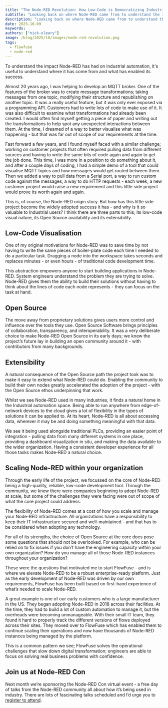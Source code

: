 ```yaml
---
title: "The Node-RED Revolution: How Low-Code is Democratizing Industrial Automation"
subtitle: "Looking back on where Node-RED came from to understand the impact it has had on industry"
description: "Looking back on where Node-RED came from to understand the impact it has had on industry"
date: 2025-10-09
keywords: 
authors: ["nick-oleary"]
image: /blog/2025/10/images/node-red-revolution.png
tags:
  - flowfuse
  - node-red
---
```


To understand the impact Node-RED has had on industrial automation, it's useful to understand where it has come from and what has enabled its success.

<!--more-->

Almost 20 years ago, I was helping to develop an MQTT broker. One of the features of the broker was to create message transformations; taking messages from one topic, modifying their structure and republishing on another topic. It was a really useful feature, but it was only ever exposed via a programming API. Customers had to write lots of code to make use of it. It was also difficult to examine what transformations had already been created. I would often find myself getting a piece of paper and writing out the transformations to help spot any unexpected interactions between them. At the time, I dreamed of a way to better visualise what was happening - but that was far out of scope of our requirements at the time.

Fast forward a few years, and I found myself faced with a similar challenge; working on customer projects that often required pulling data from different sources and having to write the same bits of code again and again to get the job done. This time, I was more in a position to do something about it, and after a couple days of coding, I had a simple demo of a tool that could visualise MQTT topics and how messages would get routed between them. Then we added a way to pull data from a Serial port, a way to run custom code against the messages, a way to do HTTP requests - each week, a new customer project would raise a new requirement and this little side project would prove its worth again and again.

This is, of course, the Node-RED origin story. But how has this little side project become the widely adopted success it has - and why is it so valuable to Industrial users? I think there are three parts to this; its low-code visual nature, its Open Source availability and its extensibility.

## Low-Code Visualisation

One of my original motivations for Node-RED was to save time by not having to write the same pieces of boiler-plate code each time I needed to do a particular task. Dragging a node into the workspace takes seconds and replaces minutes - or even hours - of traditional code development time.

This abstraction empowers anyone to start building applications in Node-RED. System engineers understand the problem they are trying to solve. Node-RED gives them the ability to build their solutions without having to think about the lines of code each node represents - they can focus on the task at hand.

## Open Source

The move away from proprietary solutions gives users more control and influence over the tools they use. Open Source Software brings principles of collaboration, transparency, and interoperability. It was a very deliberate choice to make Node-RED Open Source in its early days; we knew the project’s future lay in building an open community around it - with contributors from many backgrounds.

## Extensibility

A natural consequence of the Open Source path the project took was to make it easy to extend what Node-RED could do. Enabling the community to build their own nodes greatly accelerated the adoption of the project - with the Open Source ethos underpinning that work.

Whilst we see Node-RED used in many industries, it finds a natural home in the Industrial automation space. Being able to run anywhere from edge-of-network devices to the cloud gives a lot of flexibility in the types of solutions it can be applied to. At its heart, Node-RED is all about accessing data, wherever it may be and doing something meaningful with that data.
 
We see it being used alongside traditional PLCs, providing an easier point of integration - pulling data from many different systems in one place, providing a dashboard visualization in situ, and making the data available to the wider organization. Having a consistent developer experience for all those tasks makes Node-RED a natural choice.

## Scaling Node-RED within your organization

Through the early life of the project, we focussed on the core of Node-RED being a high-quality, reliable, low-code development tool. Through the community, we knew there were companies beginning to adopt Node-RED at scale, but some of the challenges they were facing were out of scope of what the core project could address.

The flexibility of Node-RED comes at a cost of how you scale and manage your Node-RED infrastructure. All organizations have a responsibility to keep their IT infrastructure secured and well-maintained - and that has to be considered when adopting any technology.

For all of its strengths, the choice of Open Source at the core does pose some questions that should not be overlooked. For example, who can be relied on to fix issues if you don’t have the engineering capacity within your own organization? How do you manage all of those Node-RED instances throughout your organization?

These were the questions that motivated me to start FlowFuse - and is where we elevate Node-RED to be a robust enterprise-ready platform. Just as the early development of Node-RED was driven by our own requirements, FlowFuse has been built based on first-hand experience of what’s needed to scale Node-RED.

A great example is one of our early customers who is a large manufacturer in the US. They began adopting Node-RED in 2018 across their facilities. At the time, they had to build a lot of custom automation to manage it, but the overheads were becoming unmanageable. With their small IT team, they found it hard to properly track the different versions of flows deployed across their sites. They moved over to FlowFuse which has enabled them to continue scaling their operations and now have thousands of Node-RED instances being managed by the platform.

This is a common pattern we see; FlowFuse solves the operational challenges that slow down digital transformation; engineers are able to focus on solving real business problems with confidence.

## Join us at Node-RED Con

Next month we’re sponsoring the Node-RED Con virtual event - a free day of talks from the Node-RED community all about how it’s being used in industry. There are lots of fascinating talks scheduled and I’d urge you to [register to attend](https://events.zoom.us/ev/AqhqiQ8mTK2lnAoOEH8c8TA1a_9MzVhZq_T7d1-kMHlHDt2_Qh_0~AtAGpC_uhX5LxGrRFYeO63TLtQlUXVUdpy3DY5mEZFgC79PyUeKZzgp8njVUDVZdS3SBo8HS1wGVPdosNhe2VVxCpw).



